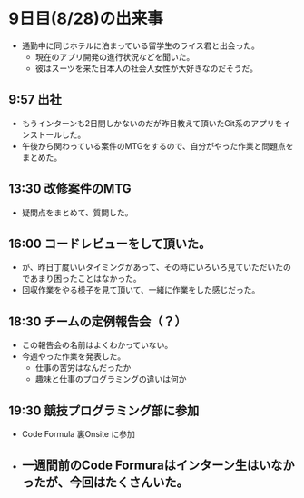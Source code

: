 9日目(8/28)の出来事
===


- 通勤中に同じホテルに泊まっている留学生のライス君と出会った。
	- 現在のアプリ開発の進行状況などを聞いた。
	- 彼はスーツを来た日本人の社会人女性が大好きなのだそうだ。


9:57 出社
---

- もうインターンも2日間しかないのだが昨日教えて頂いたGit系のアプリをインストールした。
- 午後から関わっている案件のMTGをするので、自分がやった作業と問題点をまとめた。


13:30 改修案件のMTG
---


- 疑問点をまとめて、質問した。


16:00 コードレビューをして頂いた。
---


- が、昨日丁度いいタイミングがあって、その時にいろいろ見ていただいたのであまり困ったことはなかった。
- 回収作業をやる様子を見て頂いて、一緒に作業をした感じだった。


18:30 チームの定例報告会（？）
---


- この報告会の名前はよくわかっていない。
- 今週やった作業を発表した。
	- 仕事の苦労はなんだったか
	- 趣味と仕事のプログラミングの違いは何か


19:30 競技プログラミング部に参加
---


- Code Formula 裏Onsite に参加
- 一週間前のCode Formuraはインターン生はいなかったが、今回はたくさんいた。
	-
